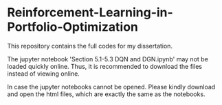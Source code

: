 # Reinforcement-Learning-in-Portfolio-Optimization

This repository contains the full codes for my dissertation.

The jupyter notebook 'Section 5.1-5.3 DQN and DGN.ipynb' may not be loaded quickly online. Thus, it is recommended to download the files instead of viewing online. 

In case the jupyter notebooks cannot be opened. Please kindly download and open the html files, which are exactly the same as the notebooks. 
